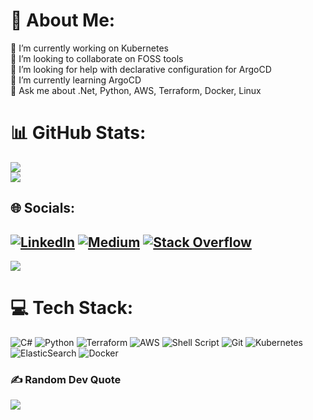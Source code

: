 # 💫 About Me:
🔭 I’m currently working on Kubernetes<br>👯 I’m looking to collaborate on FOSS tools<br>🤝 I’m looking for help with declarative configuration for ArgoCD<br>🌱 I’m currently learning ArgoCD <br>💬 Ask me about .Net, Python, AWS, Terraform, Docker, Linux

# 📊 GitHub Stats:
![](https://github-readme-stats.vercel.app/api?username=WajahatAliAbid&theme=catppuccin_mocha&hide_border=true&include_all_commits=true&count_private=true)<br/>
![](https://github-readme-stats.vercel.app/api/top-langs/?username=WajahatAliAbid&theme=catppuccin_mocha&hide_border=true&include_all_commits=true&count_private=true&layout=pie)


## 🌐 Socials:
[![LinkedIn](https://img.shields.io/badge/LinkedIn-%230077B5.svg?logo=linkedin&logoColor=white)](https://linkedin.com/in/WajahatAliAbid) [![Medium](https://img.shields.io/badge/Medium-12100E?logo=medium&logoColor=white)](https://medium.com/@WajahatAliAbid) [![Stack Overflow](https://img.shields.io/badge/-Stackoverflow-FE7A16?logo=stack-overflow&logoColor=white)](https://stackoverflow.com/users/7543777) 
---
[![](https://visitcount.itsvg.in/api?id=WajahatAliAbid&icon=0&color=6)](https://visitcount.itsvg.in)

# 💻 Tech Stack:
![C#](https://img.shields.io/badge/c%23-%23239120.svg?style=for-the-badge&logo=csharp&logoColor=white) ![Python](https://img.shields.io/badge/python-3670A0?style=for-the-badge&logo=python&logoColor=ffdd54) ![Terraform](https://img.shields.io/badge/terraform-%235835CC.svg?style=for-the-badge&logo=terraform&logoColor=white) ![AWS](https://img.shields.io/badge/AWS-%23FF9900.svg?style=for-the-badge&logo=amazon-aws&logoColor=white) ![Shell Script](https://img.shields.io/badge/shell_script-%23121011.svg?style=for-the-badge&logo=gnu-bash&logoColor=white) ![Git](https://img.shields.io/badge/git-%23F05033.svg?style=for-the-badge&logo=git&logoColor=white) ![Kubernetes](https://img.shields.io/badge/kubernetes-%23326ce5.svg?style=for-the-badge&logo=kubernetes&logoColor=white) ![ElasticSearch](https://img.shields.io/badge/-ElasticSearch-005571?style=for-the-badge&logo=elasticsearch) ![Docker](https://img.shields.io/badge/docker-%230db7ed.svg?style=for-the-badge&logo=docker&logoColor=white)

### ✍️ Random Dev Quote
![](https://quotes-github-readme.vercel.app/api?type=vetical&theme=radical)
